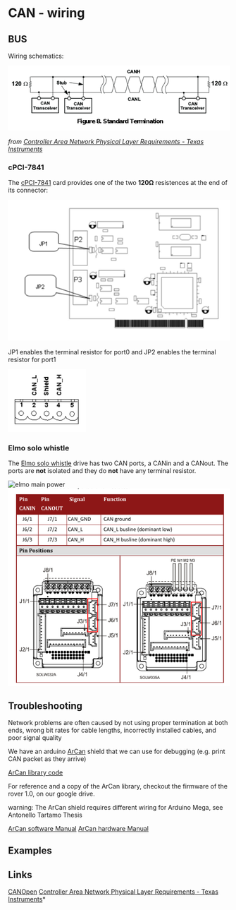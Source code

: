 # CAN - wiring

## BUS

Wiring schematics:

![can wiring](/uploads/can-wiring.png)

*from [Controller Area Network Physical Layer Requirements - Texas Instruments](http://www.ti.com/lit/an/slla270/slla270.pdf)*

### cPCI-7841

The [cPCI-7841](cpci-7841.md) card provides one of the two **120Ω** resistences at the end of its connector:

![cpci-7841-resistor](/uploads/can-wiring-cpci7841-jumpers.png)

JP1 enables the terminal resistor for port0 and JP2 enables the terminal resistor for port1

![cpci-7841-connectors](/uploads/can-wiring-cpci7841-connector.png)

### Elmo solo whistle

The [Elmo solo whistle](elmo_solo_whistle.md) drive has two CAN ports, a CANin and a CANout. The ports are **not** isolated and they do **not** have any terminal resistor.

![elmo main power](/uploads/can-wiring-elmo-main-power.png)
![elmo can ports](/uploads/can-wiring-elmo-can-ports.png)


## Troubleshooting

Network problems are often caused by not using proper termination at both ends, wrong bit rates for cable lengths,
incorrectly installed cables, and poor signal quality

We have an arduino [ArCan](http://www.arcan.es/) shield that we can use for debugging (e.g. print CAN packet as they arrive)

[ArCan library code](http://forja.rediris.es/frs/download.php/1222/ArCan_v1.00.tar.gz)

For reference and a copy of the ArCan library, checkout the firmware of the rover 1.0, on our google drive.

warning: The ArCan shield requires different wiring for Arduino Mega, see Antonello Tartamo Thesis

[ArCan software Manual](https://forja.rediris.es/docman/view.php/443/847/Manual%20Software_A5_v2.pdf)
[ArCan hardware Manual](https://forja.rediris.es/docman/view.php/443/846/Manual%20Hardware_A5_v4.pdf)

## Examples

[](https://www.youtube.com/watch?v=f5lvxXVYxKY)

## Links

[CANOpen](can_open.md)
[Controller Area Network Physical Layer Requirements - Texas Instruments](http://www.ti.com/lit/an/slla270/slla270.pdf)*

